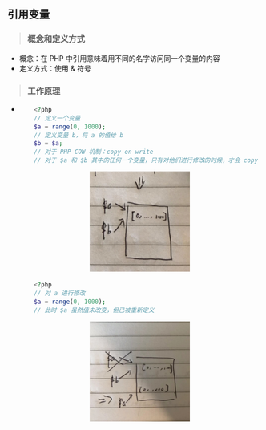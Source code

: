 ## 引用变量


>### 概念和定义方式
* 概念：在 PHP 中引用意味着用不同的名字访问同一个变量的内容
* 定义方式：使用 & 符号

>### 工作原理
*   ```php
        <?php
        // 定义一个变量
        $a = range(0, 1000);
        // 定义变量 b，将 a 的值给 b
        $b = $a;
        // 对于 PHP COW 机制：copy on write
        // 对于 $a 和 $b 其中的任何一个变量，只有对他们进行修改的时候，才会 copy 内存空间 
    ```
    
    <div align="center">
        <img src="../img/4/referenced_variable1.jpg" height="200" >
    </div>
    
    ```php
        <?php
        // 对 a 进行修改
        $a = range(0, 1000);
        // 此时 $a 虽然值未改变，但已被重新定义
    ```
    
    <div align="center">
        <img src="../img/4/referenced_variable2.jpg" height="200" >
    </div>
    